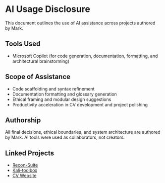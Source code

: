 # AI Usage Disclosure

This document outlines the use of AI assistance across projects authored by Mark.

## Tools Used
- Microsoft Copilot (for code generation, documentation, formatting, and architectural brainstorming)

## Scope of Assistance
- Code scaffolding and syntax refinement
- Documentation formatting and glossary generation
- Ethical framing and modular design suggestions
- Productivity acceleration in CV development and project polishing

## Authorship
All final decisions, ethical boundaries, and system architecture are authored by Mark. AI tools were used as collaborators, not creators.

## Linked Projects
- [Recon-Suite](https://github.com/Mark-a-Hamilton/recon-suite)
- [Kali-toolbox](https://github.com/Mark-a-Hamilton/kali-toolbox)
- [CV Website](https://github.com/Mark-a-Hamilton/Mark-a-Hamilton)
